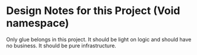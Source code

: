 # Design Notes for this Project (Void namespace)

Only glue belongs in this project. It should be light on logic and should have
no business. It should be pure infrastructure.
